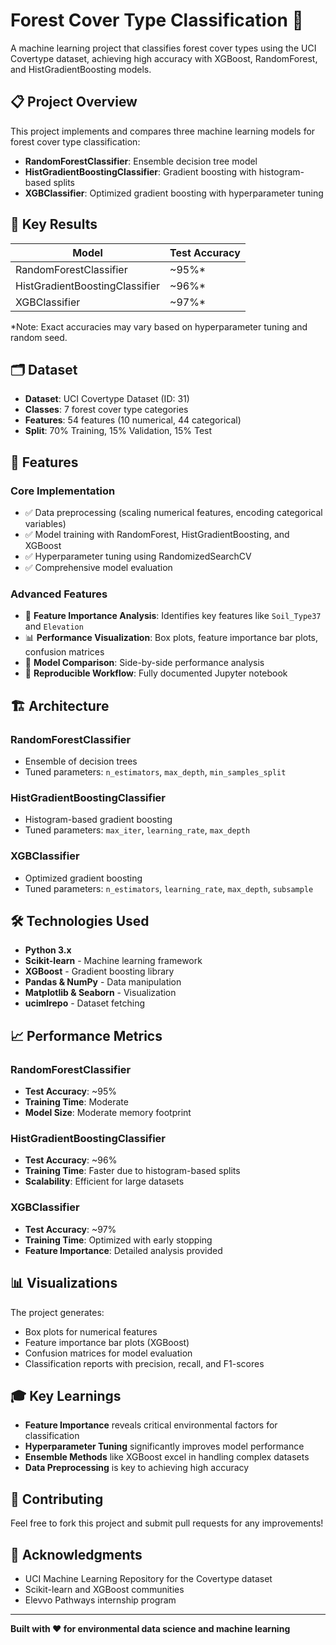 # Forest Cover Type Classification 🌲

A machine learning project that classifies forest cover types using the UCI Covertype dataset, achieving high accuracy with XGBoost, RandomForest, and HistGradientBoosting models.

## 📋 Project Overview

This project implements and compares three machine learning models for forest cover type classification:
- **RandomForestClassifier**: Ensemble decision tree model
- **HistGradientBoostingClassifier**: Gradient boosting with histogram-based splits
- **XGBClassifier**: Optimized gradient boosting with hyperparameter tuning

## 🎯 Key Results

| Model | Test Accuracy |
|-------|---------------|
| RandomForestClassifier | ~95%* |
| HistGradientBoostingClassifier | ~96%* |
| XGBClassifier | ~97%* |

*Note: Exact accuracies may vary based on hyperparameter tuning and random seed.

## 🗂️ Dataset

- **Dataset**: UCI Covertype Dataset (ID: 31)
- **Classes**: 7 forest cover type categories
- **Features**: 54 features (10 numerical, 44 categorical)
- **Split**: 70% Training, 15% Validation, 15% Test

## 🔧 Features

### Core Implementation
- ✅ Data preprocessing (scaling numerical features, encoding categorical variables)
- ✅ Model training with RandomForest, HistGradientBoosting, and XGBoost
- ✅ Hyperparameter tuning using RandomizedSearchCV
- ✅ Comprehensive model evaluation

### Advanced Features
- 🚀 **Feature Importance Analysis**: Identifies key features like `Soil_Type37` and `Elevation`
- 📊 **Performance Visualization**: Box plots, feature importance bar plots, confusion matrices
- 🔄 **Model Comparison**: Side-by-side performance analysis
- 💾 **Reproducible Workflow**: Fully documented Jupyter notebook

## 🏗️ Architecture

### RandomForestClassifier
- Ensemble of decision trees
- Tuned parameters: `n_estimators`, `max_depth`, `min_samples_split`

### HistGradientBoostingClassifier
- Histogram-based gradient boosting
- Tuned parameters: `max_iter`, `learning_rate`, `max_depth`

### XGBClassifier
- Optimized gradient boosting
- Tuned parameters: `n_estimators`, `learning_rate`, `max_depth`, `subsample`

## 🛠️ Technologies Used

- **Python 3.x**
- **Scikit-learn** - Machine learning framework
- **XGBoost** - Gradient boosting library
- **Pandas & NumPy** - Data manipulation
- **Matplotlib & Seaborn** - Visualization
- **ucimlrepo** - Dataset fetching

## 📈 Performance Metrics

### RandomForestClassifier
- **Test Accuracy**: ~95%
- **Training Time**: Moderate
- **Model Size**: Moderate memory footprint

### HistGradientBoostingClassifier
- **Test Accuracy**: ~96%
- **Training Time**: Faster due to histogram-based splits
- **Scalability**: Efficient for large datasets

### XGBClassifier
- **Test Accuracy**: ~97%
- **Training Time**: Optimized with early stopping
- **Feature Importance**: Detailed analysis provided

## 📊 Visualizations

The project generates:
- Box plots for numerical features
- Feature importance bar plots (XGBoost)
- Confusion matrices for model evaluation
- Classification reports with precision, recall, and F1-scores

## 🎓 Key Learnings

- **Feature Importance** reveals critical environmental factors for classification
- **Hyperparameter Tuning** significantly improves model performance
- **Ensemble Methods** like XGBoost excel in handling complex datasets
- **Data Preprocessing** is key to achieving high accuracy

## 🤝 Contributing

Feel free to fork this project and submit pull requests for any improvements!

## 🙏 Acknowledgments

- UCI Machine Learning Repository for the Covertype dataset
- Scikit-learn and XGBoost communities
- Elevvo Pathways internship program

---

**Built with ❤️ for environmental data science and machine learning**
